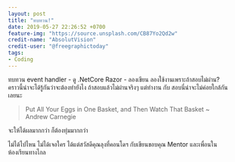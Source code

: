 ```yaml
---
layout: post
title: "ทบทวน!"
date: 2019-05-27 22:26:52 +0700
feature-img: "https://source.unsplash.com/CB87Yo2Qd2w"
credit-name: "AbsolutVision"
credit-user: "@freegraphictoday"
tags:
- Coding
---
```

ทบทวน event handler - ดู .NetCore Razor - ลองเขียน ลองใช้งานเพราะถ้าสอบไม่ผ่าน? คราวนี้น่าจะได้รู้กันว่าจะต้องทำยังไง ถ้าสอบแล้วไม่ผ่านจริงๆ แต่ทำงาน กับ สอบนี่น่าจะไม่ค่อยใกล้กันเลยนะ

> Put All Your Eggs in One Basket, and Then Watch That Basket ~ Andrew Carnegie

จะให้ได้ผลมากกว่า ก็ต้องทุ่มมากกว่า

<i class="fa fa-child" style="color:plum"></i>

ไม่ได้ไปไหน ไม่ได้เจอใคร ได้แต่สวัสดีคุณลุงที่คอนโดฯ กับเขียนขอบคุณ Mentor และเพื่อนในห้องเรียนทางไกล

